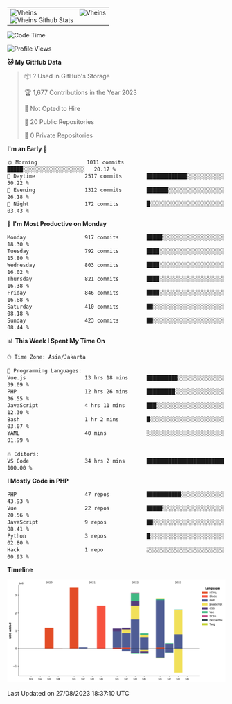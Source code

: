 <table>
  <tr>
    <td valign="top">
      <img src="https://github-readme-streak-stats.herokuapp.com/?user=Vheins&" alt="Vheins" /><br/>
      <img src="https://github-readme-stats.vercel.app/api?username=vheins&count_private=true&show_icons=true" alt="Vheins Github Stats">
    </td>
    <td valign="top">
      <img src="https://github-readme-stats.vercel.app/api/top-langs/?username=Vheins&count_private=true" alt="Vheins" /><br/>
    </td>
  </tr>
</table>

<!--START_SECTION:waka-->
![Code Time](http://img.shields.io/badge/Code%20Time-544%20hrs%2041%20mins-blue)

![Profile Views](http://img.shields.io/badge/Profile%20Views-0-blue)

**🐱 My GitHub Data** 

> 📦 ? Used in GitHub's Storage 
 > 
> 🏆 1,677 Contributions in the Year 2023
 > 
> 🚫 Not Opted to Hire
 > 
> 📜 20 Public Repositories 
 > 
> 🔑 0 Private Repositories 
 > 
**I'm an Early 🐤** 

```text
🌞 Morning                1011 commits        █████░░░░░░░░░░░░░░░░░░░░   20.17 % 
🌆 Daytime                2517 commits        █████████████░░░░░░░░░░░░   50.22 % 
🌃 Evening                1312 commits        ███████░░░░░░░░░░░░░░░░░░   26.18 % 
🌙 Night                  172 commits         █░░░░░░░░░░░░░░░░░░░░░░░░   03.43 % 
```
📅 **I'm Most Productive on Monday** 

```text
Monday                   917 commits         █████░░░░░░░░░░░░░░░░░░░░   18.30 % 
Tuesday                  792 commits         ████░░░░░░░░░░░░░░░░░░░░░   15.80 % 
Wednesday                803 commits         ████░░░░░░░░░░░░░░░░░░░░░   16.02 % 
Thursday                 821 commits         ████░░░░░░░░░░░░░░░░░░░░░   16.38 % 
Friday                   846 commits         ████░░░░░░░░░░░░░░░░░░░░░   16.88 % 
Saturday                 410 commits         ██░░░░░░░░░░░░░░░░░░░░░░░   08.18 % 
Sunday                   423 commits         ██░░░░░░░░░░░░░░░░░░░░░░░   08.44 % 
```


📊 **This Week I Spent My Time On** 

```text
🕑︎ Time Zone: Asia/Jakarta

💬 Programming Languages: 
Vue.js                   13 hrs 18 mins      ██████████░░░░░░░░░░░░░░░   39.09 % 
PHP                      12 hrs 26 mins      █████████░░░░░░░░░░░░░░░░   36.55 % 
JavaScript               4 hrs 11 mins       ███░░░░░░░░░░░░░░░░░░░░░░   12.30 % 
Bash                     1 hr 2 mins         █░░░░░░░░░░░░░░░░░░░░░░░░   03.07 % 
YAML                     40 mins             ░░░░░░░░░░░░░░░░░░░░░░░░░   01.99 % 

🔥 Editors: 
VS Code                  34 hrs 2 mins       █████████████████████████   100.00 % 
```

**I Mostly Code in PHP** 

```text
PHP                      47 repos            ███████████░░░░░░░░░░░░░░   43.93 % 
Vue                      22 repos            █████░░░░░░░░░░░░░░░░░░░░   20.56 % 
JavaScript               9 repos             ██░░░░░░░░░░░░░░░░░░░░░░░   08.41 % 
Python                   3 repos             █░░░░░░░░░░░░░░░░░░░░░░░░   02.80 % 
Hack                     1 repo              ░░░░░░░░░░░░░░░░░░░░░░░░░   00.93 % 
```



**Timeline**

![Lines of Code chart](https://raw.githubusercontent.com/vheins/vheins/main/assets/bar_graph.png)


 Last Updated on 27/08/2023 18:37:10 UTC
<!--END_SECTION:waka-->
